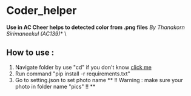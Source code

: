 # Coder_helper
**Use in AC Cheer helps to detected color from .png files**
*By Thanakorn Sirimaneekul (AC139)** \
## How to use :
1. Navigate folder by use "cd" if you don't know [click me](https://www.lifewire.com/change-directories-in-command-prompt-5185508)
2. Run command "pip install -r requirements.txt"
3. Go to setting.json to set photo name 
** !! Warning : make sure your photo in folder name "pics" !! **
